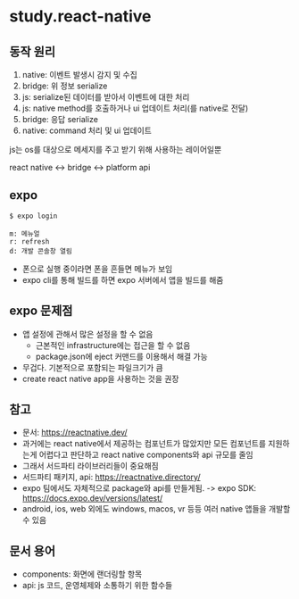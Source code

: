 # study.react-native

## 동작 원리
1. native: 이벤트 발생시 감지 및 수집
2. bridge: 위 정보 serialize
3. js: serialize된 데이터를 받아서 이벤트에 대한 처리
4. js: native method를 호출하거나 ui 업데이트 처리(를 native로 전달)
5. bridge: 응답 serialize
6. native: command 처리 및 ui 업데이트


js는 os를 대상으로 메세지를 주고 받기 위해 사용하는 레이어일뿐 

react native <-> bridge <-> platform api

## expo

```js
$ expo login
```

```
m: 메뉴얼
r: refresh
d: 개발 콘솔창 열림
```

- 폰으로 실행 중이라면 폰을 흔들면 메뉴가 보임
- expo cli를 통해 빌드를 하면 expo 서버에서 앱을 빌드를 해줌

## expo 문제점
- 앱 설정에 관해서 많은 설정을 할 수 없음
  - 근본적인 infrastructure에는 접근을 할 수 없음
  - package.json에 eject 커맨드를 이용해서 해결 가능
- 무겁다. 기본적으로 포함되는 파일크기가 큼
- create react native app을 사용하는 것을 권장

## 참고

- 문서: https://reactnative.dev/
- 과거에는 react native에서 제공하는 컴포넌트가 많았지만 모든 컴포넌트를 지원하는게 어렵다고 판단하고 react native components와 api 규모를 줄임
- 그래서 서드파티 라이브러리들이 중요해짐
- 서드파티 패키지, api: https://reactnative.directory/
- expo 팀에서도 자체적으로 package와 api를 만들게됨. -> expo SDK: https://docs.expo.dev/versions/latest/
- android, ios, web 외에도 windows, macos, vr 등등 여러 native 앱들을 개발할 수 있음

## 문서 용어
- components: 화면에 랜더링할 항목
- api: js 코드, 운영체제와 소통하기 위한 함수들
  